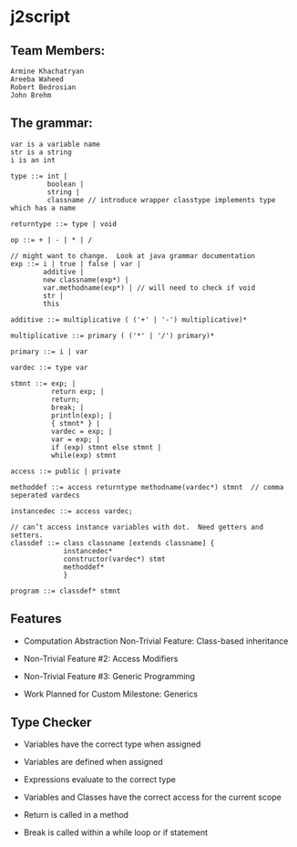# j2script

## Team Members:
```
Armine Khachatryan
Areeba Waheed
Robert Bedrosian
John Brehm
```

## The grammar:
```
var is a variable name
str is a string
i is an int

type ::= int | 
         boolean | 
         string | 
         classname // introduce wrapper classtype implements type which has a name

returntype ::= type | void

op ::= + | - | * | /

// might want to change.  Look at java grammar documentation
exp ::= i | true | false | var |
        additive |
        new classname(exp*) |
        var.methodname(exp*) | // will need to check if void
        str | 
        this
 
additive ::= multiplicative ( ('+' | '-') multiplicative)*

multiplicative ::= primary ( ('*' | '/') primary)*

primary ::= i | var 
 
vardec ::= type var

stmnt ::= exp; |
	      return exp; |
          return;
          break; |  
          println(exp); |
          { stmnt* } |
          vardec = exp; |
          var = exp; |
          if (exp) stmnt else stmnt |
          while(exp) stmnt
 
access ::= public | private

methoddef ::= access returntype methodname(vardec*) stmnt  // comma seperated vardecs

instancedec ::= access vardec;

// can’t access instance variables with dot.  Need getters and setters.
classdef ::= class classname [extends classname] {
             instancedec*
             constructor(vardec*) stmt
             methoddef*
             }

program ::= classdef* stmnt
```

## Features  
- Computation Abstraction Non-Trivial Feature: Class-based inheritance
                        
- Non-Trivial Feature #2: Access Modifiers
                        
- Non-Trivial Feature #3: Generic Programming
                
- Work Planned for Custom Milestone: Generics

## Type Checker
- Variables have the correct type when assigned

- Variables are defined when assigned

- Expressions evaluate to the correct type

- Variables and Classes have the correct access for the current scope

- Return is called in a method

- Break is called within a while loop or if statement
